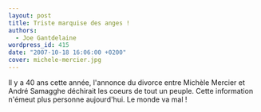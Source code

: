 ```yaml
---
layout: post
title: Triste marquise des anges !
authors:
  - Joe Gantdelaine
wordpress_id: 415
date: "2007-10-18 16:06:00 +0200"
cover: michele-mercier.jpg
---
```


Il y a 40 ans cette année, l'annonce du divorce entre Michèle Mercier et André
Samagghe déchirait les coeurs de tout un peuple. Cette information n'émeut plus
personne aujourd'hui. Le monde va mal !
